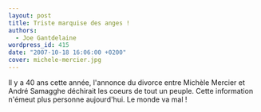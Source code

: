 ```yaml
---
layout: post
title: Triste marquise des anges !
authors:
  - Joe Gantdelaine
wordpress_id: 415
date: "2007-10-18 16:06:00 +0200"
cover: michele-mercier.jpg
---
```


Il y a 40 ans cette année, l'annonce du divorce entre Michèle Mercier et André
Samagghe déchirait les coeurs de tout un peuple. Cette information n'émeut plus
personne aujourd'hui. Le monde va mal !
